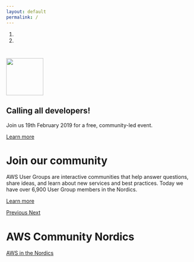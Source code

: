 ```yaml
---
layout: default
permalink: /
---
```


<div id="myCarousel" class="carousel slide" data-ride="carousel">
  <ol class="carousel-indicators">
    <li data-target="#myCarousel" data-slide-to="0" class="active"></li>
    <li data-target="#myCarousel" data-slide-to="1"></li>
  </ol>
  <div class="carousel-inner">
    <div class="carousel-item communityday active">
      <div class="container">
        <div class="carousel-caption text-center">
          <h1><img src="/content/img/awscommunityday-nordics.png" height="100" /></h1>
          <h2 class="mt-4">Calling all developers!</h2>
          <p>Join us 19th February 2019 for a free, community-led event.</p>
          <p class="mt-4"><a class="btn btn-lg btn-primary" href="/communityday/" role="button">Learn more</a></p>
        </div>
      </div>
    </div>
    <div class="carousel-item">
      <div class="container">
        <div class="carousel-caption text-center">
          <h1>Join our community</h1>
          <p>AWS User Groups are interactive communities that help answer questions, share ideas, and learn about new services and best practices. Today we have over 6,900 User Group members in the Nordics.</p>
          <p><a class="btn btn-lg btn-primary" href="/usergroups/" role="button">Learn more</a></p>
        </div>
      </div>
    </div>
  </div>
  <a class="carousel-control-prev" href="#myCarousel" role="button" data-slide="prev">
    <span class="carousel-control-prev-icon" aria-hidden="true"></span>
    <span class="sr-only">Previous</span>
  </a>
  <a class="carousel-control-next" href="#myCarousel" role="button" data-slide="next">
    <span class="carousel-control-next-icon" aria-hidden="true"></span>
    <span class="sr-only">Next</span>
  </a>
</div>

<div class="container">
  <h1>AWS Community Nordics</h1>
  <p><a href="https://aws.amazon.com/nordics/">AWS in the Nordics</a></p>
</div>
